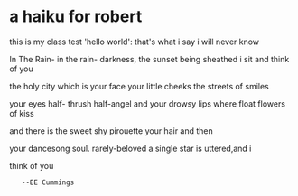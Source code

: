 # a haiku for robert

this is my class test
'hello world': that's what i say
i will never know

In The Rain-
in the rain-
darkness,     the sunset
being sheathed i sit and
think of you

the holy
city which is your face
your little cheeks the streets
of smiles

your eyes half-
thrush
half-angel and your drowsy
lips where float flowers of kiss

and
there is the sweet shy pirouette
your hair
and then

your dancesong
soul.     rarely-beloved
a single star is
uttered,and i

think
       of you
       
       --EE Cummings